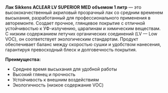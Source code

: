 **Лак Sikkens ACLEAR LV SUPERIOR MED объемом 1 литр** — это высококачественный акриловый прозрачный лак со средним временем высыхания, разработанный для профессионального применения в авторемонте. Создает прочное, глянцевое покрытие с отличной устойчивостью к УФ-излучению, царапинам и химическим веществам. С низким содержанием летучих органических соединений (LV — Low VOC), он соответствует экологическим стандартам. Продукт обеспечивает баланс между скоростью сушки и удобством нанесения, гарантируя превосходный блеск и долговечность покрытия.

**Преимущества:**

- Среднее время высыхания для удобной работы
- Высокий глянец и прочность
- Устойчивость к внешним воздействиям
- Экологичность (низкое содержание VOC)
